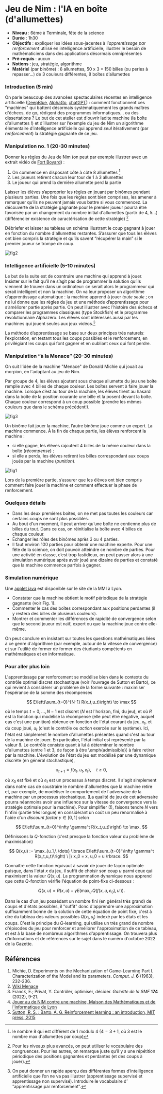 # Jeu de Nim : l'IA en boîte (d'allumettes)

- **Niveau** : 6ème à Terminale, fête de la science
- **Durée** : 1h30
- **Objectifs** : expliquer les idées sous-jacentes à l’*apprentissage par renforcement* utilisé en intelligence artificielle, illustrer le besoin de mathématiciens dans des applications désormais omniprésentes
- **Pré-requis** : aucun
- **Notions** : jeu, stratégie, algorithme
- **Matériel** (par binôme) : 8 allumettes, 50 x 3 = 150 billes (ou perles à repasser...) de 3 couleurs différentes, 8 boîtes d’allumettes

### Introduction (5 min)

On parle beaucoup des avancées spectaculaires récentes en intelligence artificielle ([DeepBlue](https://www.ibm.com/ibm/history/ibm100/us/en/icons/deepblue), [AlphaGo](https://www.deepmind.com/research/highlighted-research), [chatGPT](https://openai.com/blog/chatgpt)) : comment fonctionnent ces "machines" qui battent désormais systématiquement les grands maîtres d'échecs, de go, rédigent des programmes informatiques... ou des dissertations ? Le but de cet atelier est d'ouvrir ladite machine (la boîte d'allumettes !) et d’illustrer sur l’exemple du jeu de Nim un algorithme élémentaire d’intelligence artificielle qui apprend *seul* itérativement (par *renforcement*) la stratégie gagnante de ce jeu.

### Manipulation no. 1 (20-30 minutes)

Donner les règles du Jeu de Nim (on peut par exemple illustrer avec un extrait vidéo de [Fort Boyard](https://fortboyard.tv)) :
1. On commence en disposant côte à côte 8 allumettes [^1]
1. Les joueurs retirent chacun leur tour de 1 à 3 allumettes 
1. Le joueur qui prend la dernière allumette perd la partie

Laisser les élèves s’approprier les règles en jouant par binômes pendant plusieurs parties. Une fois que les règles sont bien comprises, les amener à remarquer qu’ils ne peuvent jamais vous battre si vous commencez. La découverte de la stratégie gagnante pour le premier joueur pourra être favorisée par un changement du nombre initial d'allumettes (partir de 4, 5…) (différencier existence de caractérisation de cette stratégie) [^2]

Débriefer et laisser au tableau un schéma illustrant le coup gagnant à jouer en fonction du nombre d'allumettes restantes. S’assurer que tous les élèves ont bien compris la stratégie et qu’ils savent “récupérer la main” si le premier joueur se trompe de coup. 

![fig2](https://raw.githubusercontent.com/ljad-cnrs/nim/main/fig2-v2.png)

### Intelligence artificielle (5-10 minutes)

Le but de la suite est de cosntruire une machine qui apprend à jouer. 
Insister sur le fait qu’il ne s’agit pas de programmer la solution qu’ils viennent de trouver dans un ordinateur: ce serait alors le programmeur qui serait intelligent et non la machine. On va leur proposer un algorithme d’apprentissage automatique : la machine apprend à jouer *toute seule* ; on ne lui donne que les règles du jeu et une méthode d’apprentissage pour s’améliorer partie après partie. On peut illustrer avec l’histoire des échecs et comparer les programmes classiques (type Stockfish) et le programme révolutionnaire Alphazéro. Les élèves sont intéressés aussi par les machines qui jouent seules aux jeux vidéos.[^3]

La méthode d’apprentissage se base sur deux principes très naturels: l’exploration, en testant tous les coups possibles et le renforcement, en privilégiant les coups qui font gagner et en oubliant ceux qui font perdre.

### Manipulation “à la Menace” (20-30 minutes)
On suit l'idée de la machine "Menace" de Donald Michie qui jouait au morpion, en l'adaptant au jeu de Nim.

Par groupe de 4, les élèves ajoutent sous chaque allumette du jeu une boîte remplie avec 4 billes de chaque couleur. Les boîtes servent à faire jouer la machine. Lorsque c’est au tour de la machine, les élèves tirent au hasard dans la boîte de la position courante une bille et la posent devant la boîte. Chaque couleur correspond à un coup possible (prendre les mêmes couleurs que dans le schéma précédent!). 

![fig3](https://raw.githubusercontent.com/ljad-cnrs/nim/main/fig3-v2.jpg)

Un binôme fait jouer la machine, l’autre binôme joue comme un expert. La machine commence. À la fin de chaque partie, les élèves renforcent  la machine : 
- si elle gagne, les élèves rajoutent 4 billes de la même couleur dans la boîte (*récompense*) ;
- si elle a perdu, les élèves retirent les billes correspondant aux coups joués par la machine (*punition*).

![fig1](https://raw.githubusercontent.com/ljad-cnrs/nim/main/fig1-v2.jpg)

Lors de la première partie, s’assurer que les élèves ont bien compris comment faire jouer la machine et comment effectuer la phase de renforcement. 

### Quelques détails
- Dans les deux premières boites, on ne met pas toutes les couleurs car certains coups ne sont plus possibles.
- Au bout d'un moement, il peut arriver qu’une boîte ne contienne plus de billes du tout.  Dans ce cas, on réinitialise la boîte avec 4 billes de chaque couleur.
- Échanger les rôles des binômes après 3 ou 4 parties.
- Il faut environ 100 parties pour obtenir une machine experte. Pour une fête de la science, on doit pouvoir atteindre ce nombre de parties.  Pour une activité en classe, c’est trop fastidieux, on peut passer alors  à une simulation numérique après avoir joué une dizaine de parties et constaté que la machine commence parfois à gagner. 

### Simulation numérique
Une [applet java](https://u.pcloud.link/publink/show?code=XZsn7zVZrWj4xUeBzmhLp8Pxd7ismY5ezrMX) est disponible sur le site de la MMI à Lyon.
- Constater  que la machine obtient le motif périodique de la stratégie gagnante (voir Fig. 1).
- Commenter le cas des boîtes correspondant aux positions perdantes (il y restera des billes de plusieurs couleurs).
- Montrer et commenter les différences de rapidité de convergence selon que le second joueur est naïf, expert ou que la machine joue contre elle-même.

On peut conclure en insistant sur toutes les questions mathématiques liées à ce genre d'algorithme (par exemple, autour de la vitesse de convergence) et sur l'utilité de former de former des étudiants compétents en mathématiques et en informatique.

### Pour aller plus loin
L'apprentissage par renforcement se modélise bien dans le contexte du contrôle optimal discret stochastique (voir l'ouvrage de Sutton et Barto), ce qui revient à considérer un problème de la forme suivante : maximiser l'espérance de la somme des récompenses

$$ E\left(\sum_{t=0}^{N-1} R(x_t,u_t)\right) \to \max $$

où le temps $t=0,\dots,N-1$ est discret ($N$ est l'horizon, fini, du jeu), et où $R$ est la fonction qui modélise la
récompense (elle peut être négative, auquel cas c'est une punition) obtenue en fonction de l'état courant du jeu, $x_t$,
et du coup joué, $u_t$ (c'est le contrôle ou *action* exercée sur le système). Ici, l'état est
simplement le nombre d'allumettes présentes quand c'est au tour de la machine de jouer.
En particulier, l'état initial est représenté par la valeur $8$.
Le contrôle consiste quant à lui à déterminer le nombre d'allumettes (entre $1$ et $3$,
de façon à être \emph{admissible}) à faire retirer par la machine.
L'évolution de l'état du jeu est modélisé par une dynamique discrète (en général stochastique),

$$ x_{t+1} = f(x_t,u_t,e_t),\quad t \geq 0, $$

où $x_0$ est fixé et où $e_t$ est un processus à temps discret. Il s'agit simplement dans notre
cas de soustraire le nombre d'allumettes que la machine retire et, par exemple, de modéliser le
comportement de l'adversaire de la machine par un processus stochastique. (La qualité de jeu de
cet adversaire pourra néanmoins avoir une influence sur la vitesse de convergence vers la
stratégie optimale pour la machine). 
Pour simplifier (!), faisons tendre $N$ vers l'infini (partie très longue) en considérant un coût un peu renormalisé à l'aide d'un *discount factor* $\gamma \in ]0,1[$ selon

$$ E\left(\sum_{t=0}^\infty \gamma^t R(x_t,u_t)\right) \to \max. $$

Définissons la $Q$-fonction (c'est presque la fonction valeur du problème de maximisation)

$$ Q(x,u) := \max_{u_1,\ \dots} \lbrace E\left(\sum_{t=0}^\infty \gamma^t R(x_t,u_t)\right) \ |\ x_0 = x, u_0 = u \rbrace. $$

Connaître cette fonction équivaut à savoir de jouer de façon optimale puisque, dans l'état $x$ du jeu, il suffit de choisir son coup $u$ parmi ceux qui maximisent la valeur $Q(x,u)$. La programmation dynamique nous apprend que cette $Q$-fonction vérifie l'équation de point-fixe ci-dessous : 

$$ Q(x,u) = R(x,u) + \gamma E(\max_{u'} Q(f(x,u,e_0),u')). $$

Dans le cas d'un jeu possédant un nombre fini (en général très grand) de coups et d'états possibles, il "suffit" donc d'apprendre une approximation suffisamment bonne de la solution de cette équation de point fixe, c'est à dire du tableau des valeurs possibles $Q(x_i,u_j)$ indexé par les états et les coups. C'est le principe du $Q$-learning, qui utilise un très grand de nombre d'épisodes du jeu pour renforcer et améliorer l'approximation de ce tableau, et est à la base de nombreux algorithmes d'apprentissage. On trouvera plus d'informations et de références sur le sujet dans le numéro d'octobre 2022 de la Gazette.


## Références

1. Michie, D. Experiments on the Mechanization of Game-Learning Part I. Characterization of the Model and its parameters. *Comput. J.* **6** (1963), 232-236.
1. [Wiki Menace](https://en.wikipedia.org/wiki/Matchbox_Educable_Noughts_and_Crosses_Engine) 
1. Franck, E.; Privat, Y. Contrôler, optimiser, décider. *Gazette de la SMF* **174** (2022), 9-21.
1. [Jouer au de NIM contre une machine, Maison des Mathématiques et de l'informatique de Lyon](https://mmi-lyon.fr/jouer-au-jeu-de-nim-contre-une-machine)
1. [Sutton, R. S. ; Barto, A. G. Reinforcement learning : an introduction, MIT press, 2015](https://web.stanford.edu/class/psych209/Readings/SuttonBartoIPRLBook2ndEd.pdf)

[^1]: le nombre $8$ qui est différent de $1$ modulo $4$ ($4 = 3+1$, où $3$ est le nombre max d'allumettes par coup)

[^2]: Pour les niveaux plus avancés, on peut utiliser le vocabulaire des congruences. Pour les autres, on remarque juste qu’il y a une répétition périodique des positions gagnantes et perdantes (et des coups à jouer). 

[^3]: On peut donner un rapide aperçu des différentes formes d’intelligence artificielle que l’on ne va pas illustrer (apprentissage supervisé et apprentissage non supervisé). Introduire le vocabulaire d’ ”apprentissage par renforcement”. 

